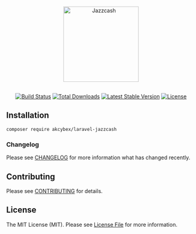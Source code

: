 <br/><br/>
<p align="center" style="margin-bottom: 30px; margin-top: 100px"><a href="https://sandbox.jazzcash.com.pk/Sandbox/Home/GettingStarted" target="_blank"><img src="https://sandbox.jazzcash.com.pk/Sandbox/Content/images/logo_JazzCash.png" alt="Jazzcash" width="200"></a></p>

<p align="center">
<a href="https://travis-ci.org/akcybex/laravel-jazzcash"><img src="https://travis-ci.org/akcybex/laravel-jazzcash.svg" alt="Build Status"></a>
<a href="https://packagist.org/packages/akcybex/laravel-jazzcash"><img src="https://poser.pugx.org/akcybex/laravel-jazzcash/d/total.svg" alt="Total Downloads"></a>
<a href="https://packagist.org/packages/akcybex/laravel-jazzcash"><img src="https://poser.pugx.org/akcybex/laravel-jazzcash/v/stable.svg" alt="Latest Stable Version"></a>
<a href="https://packagist.org/packages/akcybex/laravel-jazzcash"><img src="https://poser.pugx.org/akcybex/laravel-jazzcash/license.svg" alt="License"></a>
</p>

## Installation

```composer
composer require akcybex/laravel-jazzcash 
```

### Changelog

Please see [CHANGELOG](CHANGELOG.md) for more information what has changed recently.

## Contributing

Please see [CONTRIBUTING](CONTRIBUTING.md) for details.

## License

The MIT License (MIT). Please see [License File](LICENSE.md) for more information.
